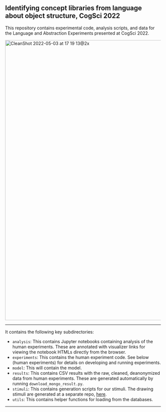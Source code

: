 ## Identifying concept libraries from language about object structure, CogSci 2022
This repository contains experimental code, analysis scripts, and data for the Language and Abstraction Experiments presented at CogSci 2022.

<img width="904" alt="CleanShot 2022-05-03 at 17 19 13@2x" src="https://user-images.githubusercontent.com/5262024/166568205-ed44a9fd-f867-41b2-ada2-f49b99f6a058.png">

******

It contains the following key subdirectories:
- `analysis`: This contains Jupyter notebooks containing analysis of the human experiments. These are annotated with visualizer links for viewing the notebook HTMLs directly from the browser.
- `experiments`: This contains the human experiment code. See below (human experiments) for details on developing and running experiments.
- `model`: This will contain the model.
- `results`: This contains CSV results with the raw, cleaned, deanonymized data from human experiments. These are generated automatically by running `download_mongo_result.py`.
- `stimuli`: This contains generation scripts for our stimuli. The drawing stimuli are generated at a separate repo, [here](https://github.com/CatherineWong/drawingtasks).
- `utils`: This contains helper functions for loading from the databases.

******

